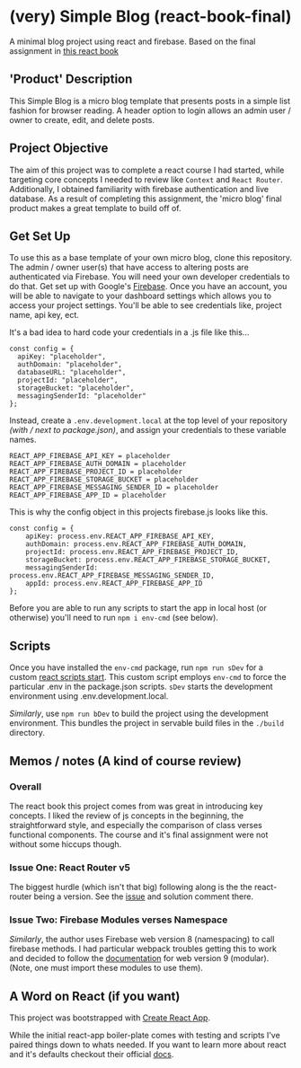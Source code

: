 # (very) Simple Blog (react-book-final)
A minimal blog project using react and firebase. Based on the final assignment in [this react book](https://github.com/zgordon/react-book/tree/master/project)

## 'Product' Description
This Simple Blog is a micro blog template that presents posts in a simple list fashion for browser reading.
A header option to login allows an admin user / owner to create, edit, and delete posts.

## Project Objective
The aim of this project was to complete a react course I had started, while targeting core concepts I needed to review like `Context` and `React Router`. Additionally, I obtained familiarity with firebase authentication and live database. As a result of completing this assignment, the 'micro blog' final product makes a great template to build off of.

## Get Set Up
To use this as a base template of your own micro blog, clone this repository. The admin / owner user(s) that have access to altering posts are authenticated via Firebase. You will need your own developer credentials to do that. Get set up with Google's [Firebase](https://firebase.google.com/).
Once you have an account, you  will be able to navigate to your dashboard settings which allows you to access your project settings. You'll be able to see credentials like, project name, api key, ect. 

It's a bad idea to hard code your credentials in a .js file like this...
```
const config = {
  apiKey: "placeholder",
  authDomain: "placeholder",
  databaseURL: "placeholder",
  projectId: "placeholder",
  storageBucket: "placeholder",
  messagingSenderId: "placeholder"
};
```
Instead, create a `.env.development.local` at the top level of your repository _(with / next to package.json)_, and assign your credentials to these variable names. 
```
REACT_APP_FIREBASE_API_KEY = placeholder
REACT_APP_FIREBASE_AUTH_DOMAIN = placeholder
REACT_APP_FIREBASE_PROJECT_ID = placeholder
REACT_APP_FIREBASE_STORAGE_BUCKET = placeholder
REACT_APP_FIREBASE_MESSAGING_SENDER_ID = placeholder
REACT_APP_FIREBASE_APP_ID = placeholder
``` 
This is why the config object in this projects firebase.js looks like this.
```
const config = {
    apiKey: process.env.REACT_APP_FIREBASE_API_KEY,
    authDomain: process.env.REACT_APP_FIREBASE_AUTH_DOMAIN,
    projectId: process.env.REACT_APP_FIREBASE_PROJECT_ID,
    storageBucket: process.env.REACT_APP_FIREBASE_STORAGE_BUCKET,
    messagingSenderId: process.env.REACT_APP_FIREBASE_MESSAGING_SENDER_ID,
    appId: process.env.REACT_APP_FIREBASE_APP_ID
};
```
Before you are able to run any scripts to start the app in local host (or otherwise) you'll need to run `npm i env-cmd` (see below).

## Scripts
Once you have installed the `env-cmd` package, run `npm run sDev` for a custom [react scripts start](https://blog.logrocket.com/everything-you-need-know-about-react-scripts/). This custom script employs `env-cmd` to force the particular .env in the package.json scripts. `sDev` starts the development environment using .env.development.local.

_Similarly_, use `npm run bDev` to build the project using the development environment. This bundles the project in servable build files in the `./build` directory.

## Memos / notes (A kind of course review)
### Overall 
The react book this project comes from was great in introducing key concepts. I liked the review of js concepts in the beginning, the straightforward style, and especially the comparison of class verses functional components. 
The course and it's final assignment were not without some hiccups though. 

### Issue One: React Router v5
The biggest hurdle (which isn't that big) following along is the the react-router being a version. See the [issue](https://github.com/zgordon/react-book/issues/85) and solution comment there. 

### Issue Two: Firebase Modules verses Namespace 
_Similarly_, the author uses Firebase web version 8 (namespacing) to call firebase methods. I had particular webpack troubles getting this to work and decided to follow the [documentation](https://firebase.google.com/docs/database/web/read-and-write) for web version 9 (modular). (Note, one must import these modules to use them).

## A Word on React (if you want)

This project was bootstrapped with [Create React App](https://github.com/facebook/create-react-app).

While the initial react-app boiler-plate comes with testing and scripts I've paired things down to whats needed. If you want to learn more about react and it's defaults checkout their official [docs](https://reactjs.org/docs/getting-started.html).
